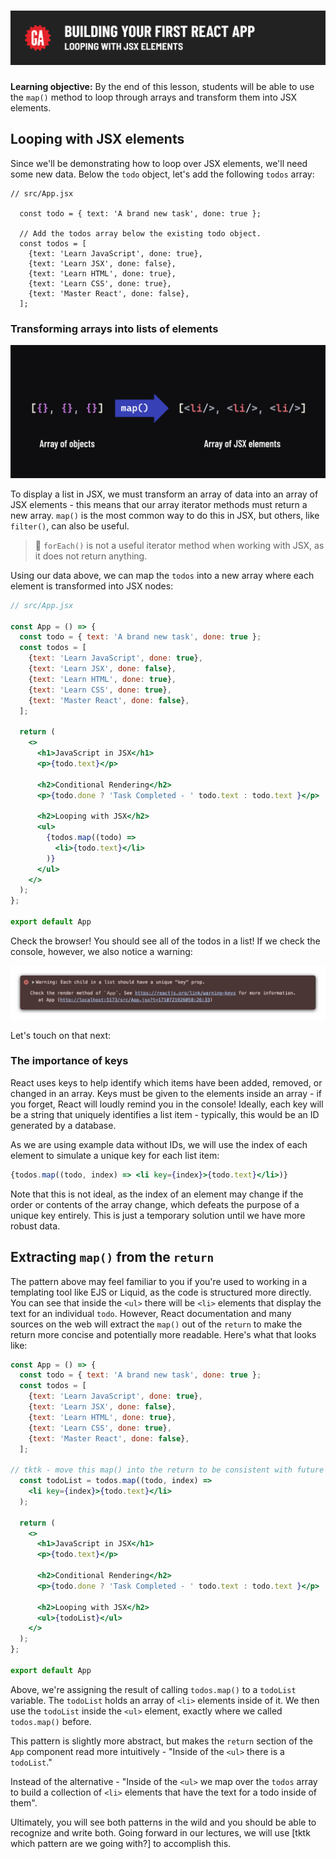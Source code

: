 # ![Building Your First React App - Looping with JSX Elements](./assets/hero.png)

**Learning objective:** By the end of this lesson, students will be able to use the `map()` method to loop through arrays and transform them into JSX elements.

## Looping with JSX elements

Since we'll be demonstrating how to loop over JSX elements, we'll need some new data. Below the `todo` object, let's add the following `todos` array: 

```JSX
// src/App.jsx

  const todo = { text: 'A brand new task', done: true };

  // Add the todos array below the existing todo object.
  const todos = [
    {text: 'Learn JavaScript', done: true},
    {text: 'Learn JSX', done: false},
    {text: 'Learn HTML', done: true},
    {text: 'Learn CSS', done: true},
    {text: 'Master React', done: false},
  ];
```

### Transforming arrays into lists of elements

![The `map()` method in React](./assets/mapping-in-react.png)

To display a list in JSX, we must transform an array of data into an array of JSX elements - this means that our array iterator methods must return a new array. `map()` is the most common way to do this in JSX, but others, like `filter()`, can also be useful.

> 🚨 `forEach()` is not a useful iterator method when working with JSX, as it does not return anything. 

Using our data above, we can map the `todos` into a new array where each element is transformed into JSX nodes: 

```jsx
// src/App.jsx

const App = () => {
  const todo = { text: 'A brand new task', done: true };
  const todos = [
    {text: 'Learn JavaScript', done: true},
    {text: 'Learn JSX', done: false},
    {text: 'Learn HTML', done: true},
    {text: 'Learn CSS', done: true},
    {text: 'Master React', done: false},
  ];

  return (
    <>
      <h1>JavaScript in JSX</h1>
      <p>{todo.text}</p>

      <h2>Conditional Rendering</h2>
      <p>{todo.done ? 'Task Completed - ' todo.text : todo.text }</p>

      <h2>Looping with JSX</h2>
      <ul>
        {todos.map((todo) =>
          <li>{todo.text}</li>
        )}
      </ul>
    </>
  );
};

export default App
```

Check the browser! You should see all of the todos in a list! If we check the console, however, we also notice a warning: 

![Warning](./assets/warning.png)

Let's touch on that next: 

### The importance of keys 

React uses keys to help identify which items have been added, removed, or changed in an array. Keys must be given to the elements inside an array - if you forget, React will loudly remind you in the console! Ideally, each key will be a string that uniquely identifies a list item - typically, this would be an ID generated by a database. 

As we are using example data without IDs, we will use the index of each element to simulate a unique key for each list item:

```jsx
{todos.map((todo, index) => <li key={index}>{todo.text}</li>)}
```

Note that this is not ideal, as the index of an element may change if the order or contents of the array change, which defeats the purpose of a unique key entirely. This is just a temporary solution until we have more robust data. 

## Extracting `map()` from the `return` 

The pattern above may feel familiar to you if you're used to working in a templating tool like EJS or Liquid, as the code is structured more directly. You can see that inside the `<ul>` there will be `<li>` elements that display the text for an individual `todo`. However, React documentation and many sources on the web will extract the `map()` out of the `return` to make the return more concise and potentially more readable. Here's what that looks like:

```jsx
const App = () => {
  const todo = { text: 'A brand new task', done: true };
  const todos = [
    {text: 'Learn JavaScript', done: true},
    {text: 'Learn JSX', done: false},
    {text: 'Learn HTML', done: true},
    {text: 'Learn CSS', done: true},
    {text: 'Master React', done: false},
  ];

// tktk - move this map() into the return to be consistent with future lesson conventions
  const todoList = todos.map((todo, index) =>
    <li key={index}>{todo.text}</li>
  );

  return (
    <>
      <h1>JavaScript in JSX</h1>
      <p>{todo.text}</p>

      <h2>Conditional Rendering</h2>
      <p>{todo.done ? 'Task Completed - ' todo.text : todo.text }</p>

      <h2>Looping with JSX</h2>
      <ul>{todoList}</ul>
    </>
  );
};

export default App
```

Above, we're assigning the result of calling `todos.map()` to a `todoList` variable. The `todoList` holds an array of `<li>` elements inside of it. We then use the `todoList` inside the `<ul>` element, exactly where we called `todos.map()` before. 

This pattern is slightly more abstract, but makes the `return` section of the `App` component read more intuitively - "Inside of the `<ul>` there is a `todoList`." 

Instead of the alternative - "Inside of the `<ul>` we map over the `todos` array to build a collection of `<li>` elements that have the text for a todo inside of them".

Ultimately, you will see both patterns in the wild and you should be able to recognize and write both. Going forward in our lectures, we will use [tktk which pattern are we going with?] to accomplish this.